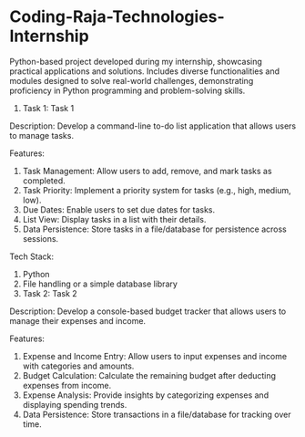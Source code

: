 # Coding-Raja-Technologies-Internship
Python-based project developed during my internship, showcasing practical applications and solutions. Includes diverse functionalities and modules designed to solve real-world challenges, demonstrating proficiency in Python programming and problem-solving skills.

1. Task 1: Task 1

Description: Develop a command-line to-do list application that allows users to manage tasks.

Features:
1. Task Management: Allow users to add, remove, and mark tasks as completed.
2. Task Priority: Implement a priority system for tasks (e.g., high, medium, low).
3. Due Dates: Enable users to set due dates for tasks.
4. List View: Display tasks in a list with their details.
5. Data Persistence: Store tasks in a file/database for persistence across sessions.

Tech Stack:
1. Python
2. File handling or a simple database library
2. Task 2: Task 2

Description: Develop a console-based budget tracker that allows users to manage their expenses and income.

Features:
1. Expense and Income Entry: Allow users to input expenses and income with categories and amounts.
2. Budget Calculation: Calculate the remaining budget after deducting expenses from income.
3. Expense Analysis: Provide insights by categorizing expenses and displaying spending trends.
4. Data Persistence: Store transactions in a file/database for tracking over time.
